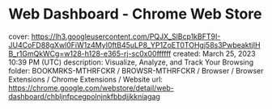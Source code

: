 # Web Dashboard - Chrome Web Store

cover: https://lh3.googleusercontent.com/PQJX_SlBcp1kBFT9I-JU4CoFD88gXwl0FiW1z4MyI0ftB45uLP8_YP1ZoET0TOHgj58s3PwbeaktjIHB_r1GmQkWCg=w128-h128-e365-rj-sc0x00ffffff
created: March 25, 2023 10:39 PM (UTC)
description: Visualize, Analyze, and Track Your Browsing
folder: BOOKMRKS-MTHRFCKR / BROWSR-MTHRFCKR / Browser / Browser Extensions / Chrome Extensions / Website
url: https://chrome.google.com/webstore/detail/web-dashboard/chbljnfpcegpolnjnkfbbdjjkkniagag